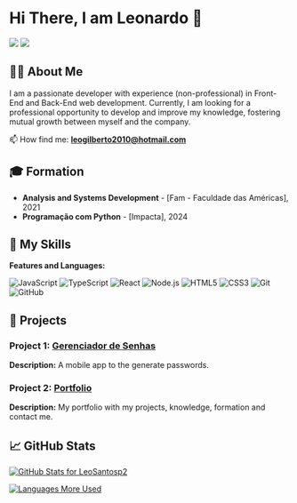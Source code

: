 # Hi There, I am Leonardo 👋

<p align="left">
  <a href="https://www.linkedin.com/in/leonardo-santos-9b9719238/" target="_blank"><img src="https://img.shields.io/badge/-LinkedIn-blue?style=flat-square&logo=Linkedin&logoColor=white&link=https://www.linkedin.com/in/leonardo-santos-9b9719238/"></a>
  <a href="mailto:leogilberto2010@outlook.com"><img src="https://img.shields.io/badge/-Email-blue?style=flat-square&logo=Microsoft-Outlook&logoColor=white&link=mailto:leogilberto2010@outlook.com"></a>
</p>

## 🙋‍♂️ About Me
I am a passionate developer with experience (non-professional) in Front-End and Back-End web development. Currently, I am looking for a professional opportunity to develop and improve my knowledge, fostering mutual growth between myself and the company.

📫 How find me: **leogilberto2010@hotmail.com**

## 🎓 Formation
- **Analysis and Systems Development** - [Fam - Faculdade das Américas], 2021
- **Programação com Python** - [Impacta], 2024

## 🚀 My Skills
**Features and Languages:**

![JavaScript](https://img.shields.io/badge/-JavaScript-black?style=flat-square&logo=javascript)
![TypeScript](https://img.shields.io/badge/-JavaScript-black?style=flat-square&logo=typescript)
![React](https://img.shields.io/badge/-React-black?style=flat-square&logo=react)
![Node.js](https://img.shields.io/badge/-Node.js-black?style=flat-square&logo=node.js)
![HTML5](https://img.shields.io/badge/-HTML5-black?style=flat-square&logo=html5)
![CSS3](https://img.shields.io/badge/-CSS3-black?style=flat-square&logo=css3)
![Git](https://img.shields.io/badge/-Git-black?style=flat-square&logo=git)
![GitHub](https://img.shields.io/badge/-GitHub-black?style=flat-square&logo=github)

## 💼 Projects
### Project 1: [Gerenciador de Senhas](https://leosantosp2.github.io/gerenciador-senhas-landing-page/)
**Description:** A mobile app to the generate passwords.

### Project 2: [Portfolio](https://leosantosp2.github.io/portifolio/)
**Description:** My portfolio with my projects, knowledge, formation and contact me.

## 📈 GitHub Stats
[![GitHub Stats for LeoSantosp2](https://github-readme-stats.vercel.app/api?username=LeoSantosp2&show_icons=true&theme=radical)](https://github.com/LeoSantosp2)

[![Languages More Used](https://github-readme-stats.vercel.app/api/top-langs/?username=LeoSantosp2&layout=compact&theme=radical)](https://github.com/LeoSantosp2)
